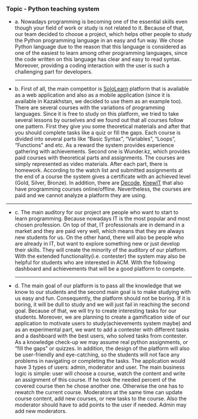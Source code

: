 ### Topic - Python teaching system
+ a.
    Nowadays programming is becoming one of the essential skills even though your field of
    work or study is not related to it. Because of that, our team decided to choose a project, which
    helps other people to study the Python programming language in an easy and fun way. We chose
    Python language due to the reason that this language is considered as one of the easiest to learn
    among other programming languages, since the code written on this language has clear and easy
    to read syntax. Moreover, providing a coding interaction with the user is such a challenging part
    for developers.
    
    ---
    
+ b.
    First of all, the main competitor is [SoloLearn](https://www.sololearn.com/ "Sololearn")
    platform that is available as a web application and also as a mobile application (since it is available
    in Kazakhstan, we decided to use them as an example too). There are several courses with the
    variations of programming languages. Since it is free to study on this platform, we tried to take
    several lessons by ourselves and we found out that all courses follow one pattern. First they give
    you some theoretical materials and after that you should complete tasks like a quiz or fill the gaps.
    Each course is divided into several parts like “Basic Syntax”, “Variables”, “Loops”, “Functions”
    and etc. As a reward the system provides experience gathering with achievements.
    Second one is Wunder.kz, which provides paid courses with theoretical parts and
    assignments. The courses are simply represented as video materials. After each part, there is
    homework. According to the watch list and submitted assignments at the end of a course the system
    gives a certificate with an achieved level (Gold, Silver, Bronze).
    In addition, there are [Decode](https://decode.kz/ "Курсы по программированию"), [KnewIT](https://knewit.kz/ "школа программирования в Алматы") that also have programming       courses online/offline. Nevertheless, the courses are paid and we cannot analyze a platform they are using.

--- 

+ c.
    The main auditory for our project are people who want to start to learn programming.
    Because nowadays IT is the most popular and most chosen profession. On top of that, IT
    professionals are in demand in a market and they are paid very well, which means that they are
    always new students for us. On the other hand, there will also be people who are already in IT, but
    want to explore something new or just develop their skills. They will create the minority of the
    auditory of our platform.
    With the extended functionality(i.e. contester) the system may also be helpful for students
    who are interested in ACM. With the following dashboard and achievements that will be a good
    platform to compete.
    
    ---
    
+ d.
    The main goal of our platform is to pass all the knowledge that we know to our students
    and the second main goal is to make studying with us easy and fun. Consequently, the platform
    should not be boring. If it is boring, it will be dull to study and we will just fail in reaching the
    second goal. Because of that, we will try to create interesting tasks for our students. Moreover, we
    are planning to create a gamification side of our application to motivate users to study(achievements system maybe) 
    and as an experimental part, we want to add a contester with
    different tasks and a dashboard with the best users, who solved tasks from contester. As a
    knowledge check-up we may assume real python assignments, or “fill the gaps” or quizzes. In
    addition, the design of the platform will also be user-friendly and eye-catching, so the students
    will not face any problems in navigating or completing the tasks.
    The application would have 3 types of users: admin, moderator and user. The main business
    logic is simple: user will choose a course, watch the content and write an assignment of this course.
    If he took the needed percent of the covered course then he chose another one. Otherwise the one
    has to rewatch the current course. Moderators at the same time can update course content, add new
    courses, or new tasks to the course. Also the moderator should have to add points to the user if
    needed. Admin may add new moderators.

